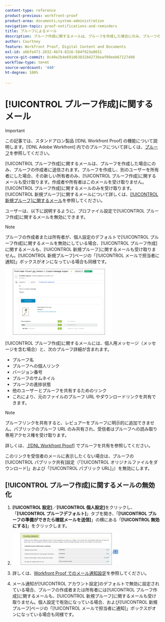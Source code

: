 ```yaml
---
content-type: reference
product-previous: workfront-proof
product-area: documents;system-administration
navigation-topic: proof-notifications-and-reminders
title: プルーフによるメール
description: プルーフ作成に関するメールは、プルーフを作成した場合にのみ、プルーフの作成者に送信されます。プルーフを作成し、別のユーザーを所有者にした場合、その新しい所有者のみ、プルーフ作成に関するメールも受け取ります。作成者や所有者はこのメールを受け取りません。プルーフ作成に関するメールのみを受け取ります。新規プルーフに関するメールについて詳しくは、新規プルーフに関するメールを参照してください。
author: Courtney
feature: Workfront Proof, Digital Content and Documents
exl-id: a6bfe471-2032-4b74-8316-584f923e8651
source-git-commit: 0c40e2b4e691d63832842736eaf09eeb67127498
workflow-type: tm+mt
source-wordcount: '440'
ht-degree: 100%

---
```


# [!UICONTROL プルーフ作成]に関するメール

>[!IMPORTANT]
>
>この記事では、スタンドアロン製品 [!DNL Workfront Proof] の機能について説明します。[!DNL Adobe Workfront] 内でのプルーフについて詳しくは、[プルーフ](../../../review-and-approve-work/proofing/proofing.md)を参照してください。

[!UICONTROL プルーフ作成]に関するメールは、プルーフを作成した場合にのみ、プルーフの作成者に送信されます。プルーフを作成し、別のユーザーを所有者にした場合、その新しい所有者のみ、[!UICONTROL プルーフ作成]に関するメールも受け取ります。作成者や所有者はこのメールを受け取りません。[!UICONTROL プルーフ作成]に関するメールのみを受け取ります。[!UICONTROL 新規プルーフ]に関するメールについて詳しくは、[[!UICONTROL 新規プルーフ]に関するメール](../../../workfront-proof/wp-emailsntfctns/proof-notifications-and-reminders/new-proof-email.md)を参照してください。

ユーザーは、以下に説明するように、プロファイル設定で[!UICONTROL プルーフ作成]に関するメールを無効にできます。

>[!NOTE]
>
> プルーフの作成者または所有者が、個人設定のデフォルトで[!UICONTROL プルーフ作成]に関するメールを無効にしている場合、[!UICONTROL プルーフ作成]に関するメールも、[!UICONTROL 新規プルーフ]に関するメールも受け取りません。[!UICONTROL 新規プルーフ]ページの「[!UICONTROL メールで担当者に通知]」ボックスがオンになっている場合も同様です。

![Proof_Made_Email.png](assets/proof-made-email-350x214.png)

[!UICONTROL プルーフ作成]に関するメールには、個人用メッセージ（メッセージを含む場合）と、次のプルーフ詳細が含まれます。

* プルーフ名
* プルーフへの個人リンク
* バージョン番号
* プルーフのサムネイル
* プルーフの進捗状態
* 他のユーザーとプルーフを共有するためのリンク
* これにより、元のファイルのプルーフ URL やダウンロードリンクを共有できます。

>[!NOTE]
>
> プルーフリンクを共有すると、レビュアーをプルーフに明示的に追加できません。パブリックのプルーフ URL のみ共有され、受信者はプルーフへの読み取り専用アクセス権を受け取ります。

詳しくは、[ [!DNL Workfront Proof]](../../../workfront-proof/wp-work-proofsfiles/share-proofs-and-files/share-proof.md) でプルーフを共有を参照してください。

このリンクを受信者のメールに表示したくない場合は、プルーフの[!UICONTROL パブリック共有]設定（「[!UICONTROL オリジナルファイルをダウンロード]」および「[!UICONTROL パブリック URL]」）を無効にします。

## [!UICONTROL プルーフ作成]に関するメールの無効化

1. **[!UICONTROL 設定]**／**[!UICONTROL 個人設定]**&#x200B;をクリックし、「**[!UICONTROL プルーフデフォルト]**」タブを開き、「**[!UICONTROL プルーフの準備ができたら確認メールを送信]**」の横にある「**[!UICONTROL 無効にする]**」をクリックします。

1. ![Proof_Made_-_proofing_defaults.png](assets/proof-made---proofing-defaults-350x103.png)

1. 詳しくは、[Workfront Proof でのメール通知設定](../../../workfront-proof/wp-emailsntfctns/email-alerts/config-email-notification-settings-wp.md)を参照してください。
1. メール通知が[!UICONTROL アカウント設定]のデフォルトで無効に設定されている場合、プルーフの作成者または所有者には[!UICONTROL プルーフ作成]に関するメールも、[!UICONTROL 新規プルーフ]に関するメールも受け取りません。個人設定で有効になっている場合、および[!UICONTROL 新規プルーフ]ページの「[!UICONTROL メールで担当者に通知]」ボックスがオンになっている場合も同様です。
